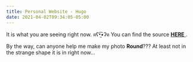 ```yaml
---
title: Personal Website - Hugo
date: 2021-04-02T09:34:05-05:00
---
```


It is what you are seeing right now. ฅʕ•̫͡•ʔฅ
You can find the source <a href = 'https://github.com/jdawnduan/DawnDuan'>
**HERE** </a>.


By the way, can anyone help me make my photo **Round**??? At least not in the strange shape it is in right now...
